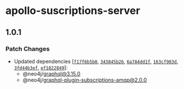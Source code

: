 # apollo-suscriptions-server

## 1.0.1

### Patch Changes

-   Updated dependencies [[`f17f6b5b0`](https://github.com/neo4j/graphql/commit/f17f6b5b0259d26cf207a340be027b6c20ec2b81), [`343845b26`](https://github.com/neo4j/graphql/commit/343845b26b577f0126dd3d7f2c070c5d0d1e3bf3), [`6a784dd1f`](https://github.com/neo4j/graphql/commit/6a784dd1ffbaa8c901e04b67f62590545bdd4f5d), [`163cf903d`](https://github.com/neo4j/graphql/commit/163cf903d375222b8455733d7f6a45ae831dea25), [`3fd44b3ef`](https://github.com/neo4j/graphql/commit/3fd44b3ef08d6eebec3cb1dd51111af8bf4e9fb2), [`ef1822849`](https://github.com/neo4j/graphql/commit/ef182284930c8444c7205e2bc398ef17481e6279)]:
    -   @neo4j/graphql@3.15.0
    -   @neo4j/graphql-plugin-subscriptions-amqp@2.0.0
